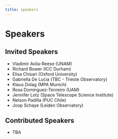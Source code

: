 ```yaml
---
title: speakers
---
```


# Speakers

## Invited Speakers

- Vladimir Avila-Reese (UNAM)
- Richard Bower (ICC Durham)
- Elisa Chisari (Oxford University)
- Gabriella De Lucia (TBC - Trieste Observatory)
- Klaus Dolag (MPA Munich)
- Rosa Dominguez-Tenreiro (UAM)
- Jennifer Lotz (Space Telescope Science Institute)
- Nelson Padilla (PUC Chile)
- Joop Schaye (Leiden Observatory)

## Contributed Speakers

- TBA
